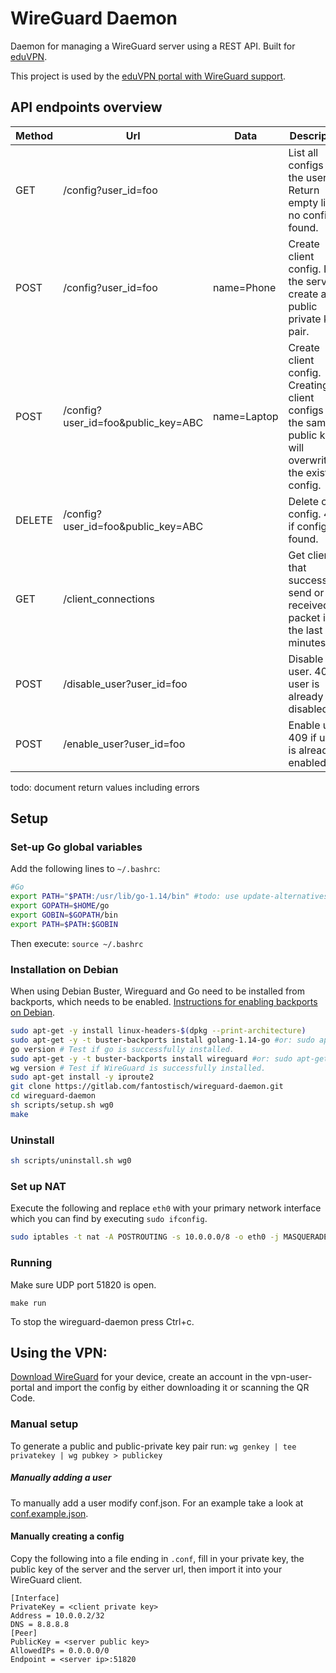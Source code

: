 # WireGuard Daemon

Daemon for managing a WireGuard server using a REST API.
Built for [eduVPN](https://eduvpn.org).

This project is used by the
[eduVPN portal with WireGuard support](https://github.com/fantostisch/vpn-user-portal).

## API endpoints overview

| Method | Url                                | Data        | Description                                                                                                  |
|--------|------------------------------------|-------------|--------------------------------------------------------------------------------------------------------------|
| GET    | /config?user_id=foo                |             | List all configs of the user. Return empty list if no configs found.                                         |
| POST   | /config?user_id=foo                | name=Phone  | Create client config. Let the server create a public private key pair.                                       |
| POST   | /config?user_id=foo&public_key=ABC | name=Laptop | Create client config. Creating 2 client configs with the same public key will overwrite the existing config. |
| DELETE | /config?user_id=foo&public_key=ABC |             | Delete client config. 404 if config not found.                                                               |
| GET    | /client_connections                |             | Get clients that successfully send or received a packet in the last 3 minutes.                               |
| POST   | /disable_user?user_id=foo          |             | Disable user. 409 if user is already disabled.                                                               |
| POST   | /enable_user?user_id=foo           |             | Enable user. 409 if user is already enabled.                                                                 |

todo: document return values including errors

## Setup

### Set-up Go global variables

Add the following lines to `~/.bashrc`:

```sh
#Go
export PATH="$PATH:/usr/lib/go-1.14/bin" #todo: use update-alternatives?
export GOPATH=$HOME/go
export GOBIN=$GOPATH/bin
export PATH=$PATH:$GOBIN
```

Then execute:
`source ~/.bashrc`

### Installation on Debian
When using Debian Buster, Wireguard and Go need to be installed from backports, which needs to be enabled. [Instructions for enabling backports on Debian](https://backports.debian.org/Instructions/).

```sh
sudo apt-get -y install linux-headers-$(dpkg --print-architecture)
sudo apt-get -y -t buster-backports install golang-1.14-go #or: sudo apt-get -y install golang-1.14-go
go version # Test if go is successfully installed.
sudo apt-get -y -t buster-backports install wireguard #or: sudo apt-get install wireguard
wg version # Test if WireGuard is successfully installed.
sudo apt-get install -y iproute2
git clone https://gitlab.com/fantostisch/wireguard-daemon.git
cd wireguard-daemon
sh scripts/setup.sh wg0
make
```

### Uninstall
```sh
sh scripts/uninstall.sh wg0
```

### Set up NAT

Execute the following and replace `eth0` with your primary network interface which you can find by executing `sudo ifconfig`.
```sh
sudo iptables -t nat -A POSTROUTING -s 10.0.0.0/8 -o eth0 -j MASQUERADE
```

### Running

Make sure UDP port 51820 is open.

`make run`

To stop the wireguard-daemon press Ctrl+c.

## Using the VPN:

[Download WireGuard](https://www.wireguard.com/install/) for your device, create an account in the vpn-user-portal and import the config by either downloading it or scanning the QR Code.

### Manual setup

To generate a public and public-private key pair run:
`wg genkey | tee privatekey | wg pubkey > publickey`

##### Manually adding a user

To manually add a user modify conf.json. For an example take a look at [conf.example.json](configs/conf.example.json).

#### Manually creating a config

Copy the following into a file ending in `.conf`, fill in your private key, the public key of the server and the server url, then import it into your WireGuard client.

```
[Interface]
PrivateKey = <client private key>
Address = 10.0.0.2/32
DNS = 8.8.8.8
[Peer]
PublicKey = <server public key>
AllowedIPs = 0.0.0.0/0
Endpoint = <server ip>:51820
```
